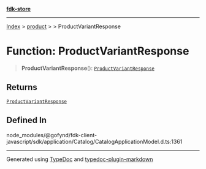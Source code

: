 [**fdk-store**](../../../README.md)
***

[Index](../../../API.md) > [product](../../README.md) > [<internal>](../README.md) > ProductVariantResponse

# Function: ProductVariantResponse

> **ProductVariantResponse**(): [`ProductVariantResponse`](../type-aliases/type-alias.ProductVariantResponse.md)

## Returns

[`ProductVariantResponse`](../type-aliases/type-alias.ProductVariantResponse.md)

## Defined In

node\_modules/@gofynd/fdk-client-javascript/sdk/application/Catalog/CatalogApplicationModel.d.ts:1361

***
Generated using [TypeDoc](https://typedoc.org/) and [typedoc-plugin-markdown](https://www.npmjs.com/package/typedoc-plugin-markdown)
